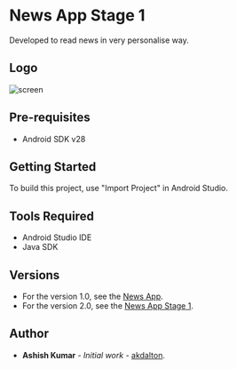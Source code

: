 # News App Stage 1
Developed to read news in very personalise way. 

## Logo
![screen](../master/app/src/main/res/drawable-mdpi/guardian.png)

## Pre-requisites
* Android SDK v28

## Getting Started
To build this project, use "Import Project" in Android Studio.

## Tools Required
* Android Studio IDE
* Java SDK

## Versions
* For the version 1.0, see the [News App](https://github.com/akdalton/NewsApp).
* For the version 2.0, see the [News App Stage 1](https://github.com/akdalton/NewsAppStage1).

## Author
* **Ashish Kumar** - *Initial work* - [akdalton](https://github.com/akdalton).

 
